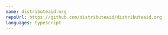 ```yaml
---
name: distributeaid.org
repoUrl: https://github.com/distributeaid/distributeaid.org
languages: typescript
---
```

